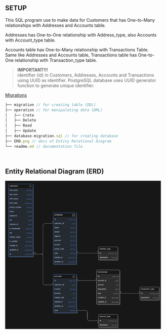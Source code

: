 ## SETUP

This SQL program use to make data for Customers that has One-to-Many relationships with Addresses and Accounts table.<br>

Addresses has One-to-One relationship with Address_type, also Accounts with Account_type table. <br>

Accounts table has One-to-Many relationship with Transactions Table. Same like Addresses and Accounts table, Transactions table has One-to-One relationship with Transaction_type table. <br>

> __IMPORTANT!!!__ <br>
> identifier (id) in Customers, Addresses, Accounts and Transactions using UUID as identifier. PostgreSQL database uses UUID generator function to generate unique identifier.


[Migrations](./migration/)
```javascript
├── migration // for creating table (DDL)
├── operation // for manipulating data (DML)
│   ├── Crete
│   ├── Delete
│   ├── Read
│   ├── Update
├── database-migration.sql // for creating database
├── ERD.png // docs of Entity Relational Diagram
└── readme.md // documentation file
```
$~$

## Entity Relational Diagram (ERD)
![ERD for this project](./ERD.png)